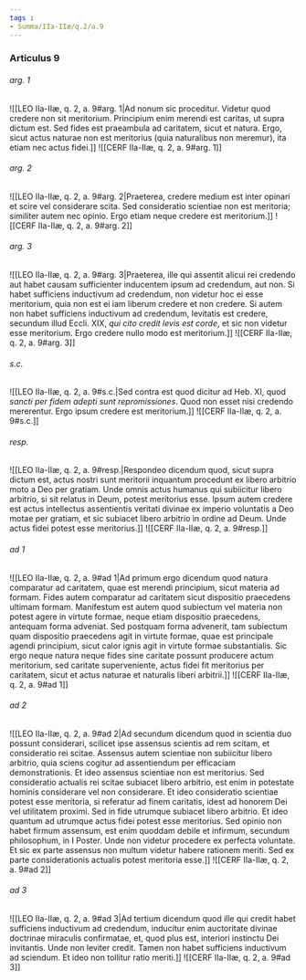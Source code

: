 ```yaml
---
tags : 
- Summa/IIa-IIæ/q.2/a.9
---
```


### Articulus 9

###### arg. 1
![[LEO IIa-IIæ, q. 2, a. 9#arg. 1|Ad nonum sic proceditur. Videtur quod credere non sit meritorium. Principium enim merendi est caritas, ut supra dictum est. Sed fides est praeambula ad caritatem, sicut et natura. Ergo, sicut actus naturae non est meritorius (quia naturalibus non meremur), ita etiam nec actus fidei.]]
![[CERF IIa-IIæ, q. 2, a. 9#arg. 1]]

###### arg. 2
![[LEO IIa-IIæ, q. 2, a. 9#arg. 2|Praeterea, credere medium est inter opinari et scire vel considerare scita. Sed consideratio scientiae non est meritoria; similiter autem nec opinio. Ergo etiam neque credere est meritorium.]]
![[CERF IIa-IIæ, q. 2, a. 9#arg. 2]]

###### arg. 3
![[LEO IIa-IIæ, q. 2, a. 9#arg. 3|Praeterea, ille qui assentit alicui rei credendo aut habet causam sufficienter inducentem ipsum ad credendum, aut non. Si habet sufficiens inductivum ad credendum, non videtur hoc ei esse meritorium, quia non est ei iam liberum credere et non credere. Si autem non habet sufficiens inductivum ad credendum, levitatis est credere, secundum illud Eccli. XIX, *qui cito credit levis est corde*, et sic non videtur esse meritorium. Ergo credere nullo modo est meritorium.]]
![[CERF IIa-IIæ, q. 2, a. 9#arg. 3]]

###### s.c.
![[LEO IIa-IIæ, q. 2, a. 9#s.c.|Sed contra est quod dicitur ad Heb. XI, quod *sancti per fidem adepti sunt repromissiones*. Quod non esset nisi credendo mererentur. Ergo ipsum credere est meritorium.]]
![[CERF IIa-IIæ, q. 2, a. 9#s.c.]]

###### resp.
![[LEO IIa-IIæ, q. 2, a. 9#resp.|Respondeo dicendum quod, sicut supra dictum est, actus nostri sunt meritorii inquantum procedunt ex libero arbitrio moto a Deo per gratiam. Unde omnis actus humanus qui subiicitur libero arbitrio, si sit relatus in Deum, potest meritorius esse. Ipsum autem credere est actus intellectus assentientis veritati divinae ex imperio voluntatis a Deo motae per gratiam, et sic subiacet libero arbitrio in ordine ad Deum. Unde actus fidei potest esse meritorius.]]
![[CERF IIa-IIæ, q. 2, a. 9#resp.]]

###### ad 1
![[LEO IIa-IIæ, q. 2, a. 9#ad 1|Ad primum ergo dicendum quod natura comparatur ad caritatem, quae est merendi principium, sicut materia ad formam. Fides autem comparatur ad caritatem sicut dispositio praecedens ultimam formam. Manifestum est autem quod subiectum vel materia non potest agere in virtute formae, neque etiam dispositio praecedens, antequam forma adveniat. Sed postquam forma advenerit, tam subiectum quam dispositio praecedens agit in virtute formae, quae est principale agendi principium, sicut calor ignis agit in virtute formae substantialis. Sic ergo neque natura neque fides sine caritate possunt producere actum meritorium, sed caritate superveniente, actus fidei fit meritorius per caritatem, sicut et actus naturae et naturalis liberi arbitrii.]]
![[CERF IIa-IIæ, q. 2, a. 9#ad 1]]

###### ad 2
![[LEO IIa-IIæ, q. 2, a. 9#ad 2|Ad secundum dicendum quod in scientia duo possunt considerari, scilicet ipse assensus scientis ad rem scitam, et consideratio rei scitae. Assensus autem scientiae non subiicitur libero arbitrio, quia sciens cogitur ad assentiendum per efficaciam demonstrationis. Et ideo assensus scientiae non est meritorius. Sed consideratio actualis rei scitae subiacet libero arbitrio, est enim in potestate hominis considerare vel non considerare. Et ideo consideratio scientiae potest esse meritoria, si referatur ad finem caritatis, idest ad honorem Dei vel utilitatem proximi. Sed in fide utrumque subiacet libero arbitrio. Et ideo quantum ad utrumque actus fidei potest esse meritorius. Sed opinio non habet firmum assensum, est enim quoddam debile et infirmum, secundum philosophum, in I Poster. Unde non videtur procedere ex perfecta voluntate. Et sic ex parte assensus non multum videtur habere rationem meriti. Sed ex parte considerationis actualis potest meritoria esse.]]
![[CERF IIa-IIæ, q. 2, a. 9#ad 2]]

###### ad 3
![[LEO IIa-IIæ, q. 2, a. 9#ad 3|Ad tertium dicendum quod ille qui credit habet sufficiens inductivum ad credendum, inducitur enim auctoritate divinae doctrinae miraculis confirmatae, et, quod plus est, interiori instinctu Dei invitantis. Unde non leviter credit. Tamen non habet sufficiens inductivum ad sciendum. Et ideo non tollitur ratio meriti.]]
![[CERF IIa-IIæ, q. 2, a. 9#ad 3]]

